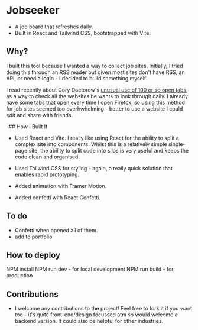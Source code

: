 # Jobseeker

- A job board that refreshes daily.
- Built in React and Tailwind CSS, bootstrapped with Vite.

## Why?

I built this tool because I wanted a way to collect job sites. Initially, I tried doing this through an RSS reader but given most sites don't have RSS, an API, or need a login - I decided to build something myself.

I read recently about Cory Doctorow's [unusual use of 100 or so open tabs](https://pluralistic.net/2024/01/25/today-in-tabs/), as a way to check all the websites he wants to look through daily. I already have some tabs that open every time I open Firefox, so using this method for job sites seemed too overhwhelming - better to use a website I could edit and share with friends.

-## How I Built It

- Used React and Vite. I really like using React for the ability to split a complex site into components. Whilst this is a relatively simple single-page site, the ability to split code into silos is very useful and keeps the code clean and organised.

- Used Tailwind CSS for styling - again, a really quick solution that enables rapid prototyping.

- Added animation with Framer Motion.
- Added confetti with React Confetti.

## To do

- Confetti when opened all of them.
- add to portfolio

## How to deploy

NPM install
NPM run dev - for local development
NPM run build - for production

## Contributions

- I welcome any contributions to the project! Feel free to fork it if you want too - it's quite front-end/design focussed atm so would welcome a backend version. It could also be helpful for other industries.
